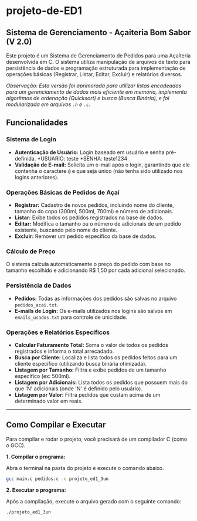 # projeto-de-ED1

## Sistema de Gerenciamento - Açaiteria Bom Sabor (V 2.0)

Este projeto é um Sistema de Gerenciamento de Pedidos para uma Açaíteria desenvolvida em C. O sistema utiliza manipulação de arquivos de texto para persistência de dados e programação estruturada para implementação de operações básicas (Registrar, Listar, Editar, Excluir) e relatórios diversos.

*Observação: Esta versão foi aprimorada para utilizar listas encadeadas para um gerenciamento de dados mais eficiente em memória, implementa algoritmos de ordenação (Quicksort) e busca (Busca Binária), e foi modularizada em arquivos `.h` e `.c`.*

## Funcionalidades

### Sistema de Login

  * **Autenticação de Usuário:** Login baseado em usuário e senha pré-definida.
     *USUARIO: teste
     *SENHA: teste1234
  * **Validação de E-mail:** Solicita um e-mail após o login, garantindo que ele contenha o caractere `@` e que seja único (não tenha sido utilizado nos logins anteriores).

### Operações Básicas de Pedidos de Açaí

  * **Registrar:** Cadastro de novos pedidos, incluindo nome do cliente, tamanho do copo (300ml, 500ml, 700ml) e número de adicionais.
  * **Listar:** Exibe todos os pedidos registrados na base de dados.
  * **Editar:** Modifica o tamanho ou o número de adicionais de um pedido existente, buscando pelo nome do cliente.
  * **Excluir:** Remover um pedido específico da base de dados.

### Cálculo de Preço

O sistema calcula automaticamente o preço do pedido com base no tamanho escolhido e adicionando R$ 1,50 por cada adicional selecionado.

### Persistência de Dados

  * **Pedidos:** Todas as informações dos pedidos são salvas no arquivo `pedidos_acai.txt`.
  * **E-mails de Login:** Os e-mails utilizados nos logins são salvos em `emails_usados.txt` para controle de unicidade.

### Operações e Relatórios Específicos

  * **Calcular Faturamento Total:** Soma o valor de todos os pedidos registrados e informa o total arrecadado.
  * **Busca por Cliente:** Localiza e lista todos os pedidos feitos para um cliente específico (utilizando busca binária otimizada).
  * **Listagem por Tamanho:** Filtra e exibe pedidos de um tamanho específico (ex: 500ml).
  * **Listagem por Adicionais:** Lista todos os pedidos que possuem mais do que 'N' adicionais (onde 'N' é definido pelo usuário).
  * **Listagem por Valor:** Filtra pedidos que custam acima de um determinado valor em reais.

-----

## Como Compilar e Executar

Para compilar e rodar o projeto, você precisará de um compilador C (como o GCC).

**1. Compilar o programa:**

Abra o terminal na pasta do projeto e execute o comando abaixo. 

```bash
gcc main.c pedidos.c -o projeto_ed1_3un
```

**2. Executar o programa:**

Após a compilação, execute o arquivo gerado com o seguinte comando:

```bash
./projeto_ed1_3un
```
